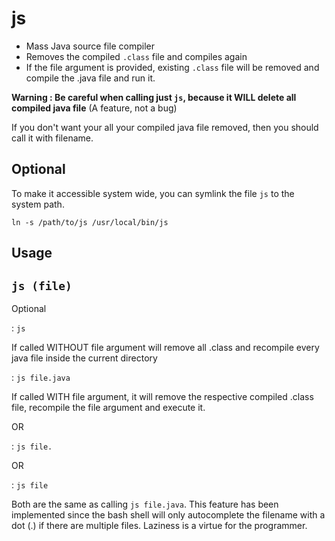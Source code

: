 # js

- Mass Java source file compiler
- Removes the compiled `.class` file and compiles again
- If the file argument is provided, existing `.class` file will be removed and compile the .java file and run it.

**Warning : Be careful when calling just `js`, because it WILL delete all compiled java file** (A feature, not a bug)

If you don't want your all your compiled java file removed, then you should call it with filename.

## Optional

To make it accessible system wide, you can symlink the file `js` to the system path. 

`ln -s /path/to/js /usr/local/bin/js`

## Usage
    
`js (file)`
   ----
   Optional

: `js` 

If called WITHOUT file argument will remove all .class and recompile every java file inside the current directory

: `js file.java`

If called WITH file argument, it will remove the respective compiled .class file, recompile the file argument and execute it.

OR

: `js file.`

OR 

: `js file`

Both are the same as calling `js file.java`. This feature has been implemented since the bash shell will only autocomplete the filename with a dot (.) if there are multiple files. Laziness is a virtue for the programmer. 
    
